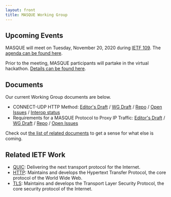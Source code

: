 ```yaml
---
layout: front
title: MASQUE Working Group
---
```


## Upcoming Events

MASQUE will meet on Tuesday, November 20, 2020 during [IETF 109](https://www.ietf.org/how/meetings/109/). The [agenda can be found here](https://github.com/ietf-wg-masque/wg-materials/blob/master/ietf109/agenda.md). 

Prior to the meeting, MASQUE participants will partake in the virtual hackathon. [Details can be found here](https://github.com/ietf-wg-masque/wg-materials/blob/master/hackathons/ietf109.md).

## Documents

Our current Working Group documents are below.

- CONNECT-UDP HTTP Method: [Editor's Draft](https://ietf-wg-masque.github.io/draft-ietf-masque-connect-udp/draft-ietf-masque-connect-udp.html) / [WG Draft](https://datatracker.ietf.org/doc/draft-ietf-masque-connect-udp/) / [Repo](https://github.com/ietf-wg-masque/draft-ietf-masque-connect-udp) / [Open Issues](https://github.com/ietf-wg-masque/draft-ietf-masque-connect-udp/issues) / [Interop status](#)
- Requirements for a MASQUE Protocol to Proxy IP Traffic: [Editor's Draft](https://ietf-wg-masque.github.io/draft-ietf-masque-ip-proxy-reqs/draft-ietf-masque-ip-proxy-reqs.html) / [WG Draft](https://datatracker.ietf.org/doc/draft-ietf-masque-ip-proxy-reqs/) / [Repo](https://github.com/ietf-wg-masque/draft-ietf-masque-ip-proxy-reqs) / [Open Issues](https://github.com/ietf-wg-masque/draft-ietf-masque-ip-proxy-reqs/issues)

Check out <a href="https://datatracker.ietf.org/wg/masque/documents/">the list of related documents</a> to get a sense for what else is coming.

## Related IETF Work

* [QUIC](https://quicwg.org/): Delivering the next transport protocol for the Internet.
* [HTTP](https://httpwg.org/): Maintains and develops the Hypertext Transfer Protocol, the core protocol of the World Wide Web.
* [TLS](https://tlswg.org/): Maintains and develops the Transport Layer Security Protocol, the core security protocol of the Internet.

